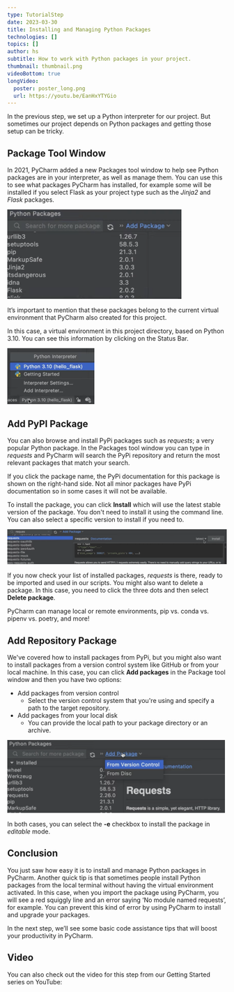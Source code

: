 ```yaml
---
type: TutorialStep
date: 2023-03-30
title: Installing and Managing Python Packages
technologies: []
topics: []
author: hs
subtitle: How to work with Python packages in your project.
thumbnail: thumbnail.png
videoBottom: true
longVideo:
  poster: poster_long.png
  url: https://youtu.be/EanHxYTYGio
---
```


In the previous step, we set up a Python interpreter for our project. But sometimes our project depends on Python packages and getting those setup can be tricky.

## Package Tool Window
In 2021, PyCharm added a new Packages tool window to help see Python packages are in your interpreter, as well as manage them. You can use this to see what packages PyCharm has installed, for example some will be installed if you select Flask as your project type such as the *Jinja2* and *Flask* packages.

<img src="python-packages.png" alt="Python Packages" width="400"/>

It’s important to mention that these packages belong to the current virtual environment that PyCharm also created for this project.

In this case, a virtual environment in this project directory, based on Python 3.10. You can see this information by clicking on the Status Bar.

<img src="python-package-status-bar.png" alt="View Python packages on the Status Bar" width="200"/>

## Add PyPI Package
You can also browse and install PyPi packages such as *requests*; a very popular Python package. In the Packages tool window you can type in *requests* and PyCharm will search the PyPi repository and return the most relevant packages that match your search.

If you click the package name, the PyPi documentation for this package is shown on the right-hand side. Not all minor packages have PyPi documentation so in some cases it will not be available.

To install the package, you can click **Install** which will use the latest stable version of the package. You don't need to install it using the command line. You can also select a specific version to install if you need to.

<img src="requests-package.png" alt="Requests package" width="800"/>

If you now check your list of installed packages, *requests* is there, ready to be imported and used in our scripts. You might also want to delete a package. In this case, you need to click the three dots and then select **Delete package**.

PyCharm can manage local or remote environments, pip vs. conda vs. pipenv vs. poetry, and more!

## Add Repository Package
We've covered how to install packages from PyPi, but you might also want to install packages from a version control system like GitHub or from your local machine. In this case, you can click **Add packages** in the Package tool window and then you have two options:
- Add packages from version control
  - Select the version control system that you're using and specify a path to the target repository.
- Add packages from your local disk
  - You can provide the local path to your package directory or an archive.

<img src="add-repository-packages.png" alt="Add repository packages" width="500"/>

In both cases, you can select the **-e** checkbox to install the package in *editable* mode.

## Conclusion
You just saw how easy it is to install and manage Python packages in PyCharm. Another quick tip is that sometimes people install Python packages from the local terminal without having the virtual environment activated. In this case, when you import the package using PyCharm, you will see a red squiggly line and an error saying ‘No module named requests’, for example. You can prevent this kind of error by using PyCharm to install and upgrade your packages.

In the next step, we’ll see some basic code assistance tips that will boost your productivity in PyCharm.

## Video
You can also check out the video for this step from our Getting Started series on YouTube: